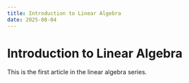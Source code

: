 ```yaml
---
title: Introduction to Linear Algebra
date: 2025-08-04
---
```


# Introduction to Linear Algebra

This is the first article in the linear algebra series.
